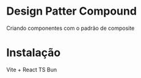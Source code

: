 
# Design Patter Compound 
Criando componentes com o padrão de composite


# Instalação

Vite + React TS
Bun

